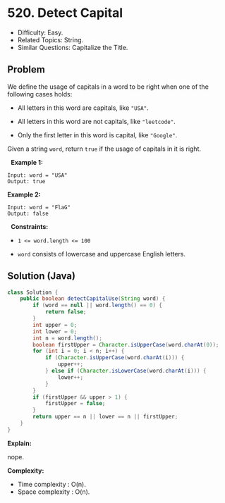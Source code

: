 # 520. Detect Capital

- Difficulty: Easy.
- Related Topics: String.
- Similar Questions: Capitalize the Title.

## Problem

We define the usage of capitals in a word to be right when one of the following cases holds:


	
- All letters in this word are capitals, like ```"USA"```.
	
- All letters in this word are not capitals, like ```"leetcode"```.
	
- Only the first letter in this word is capital, like ```"Google"```.


Given a string ```word```, return ```true``` if the usage of capitals in it is right.

 
**Example 1:**
```
Input: word = "USA"
Output: true
```

**Example 2:**
```
Input: word = "FlaG"
Output: false
```
 
**Constraints:**


	
- ```1 <= word.length <= 100```
	
- ```word``` consists of lowercase and uppercase English letters.



## Solution (Java)

```java
class Solution {
    public boolean detectCapitalUse(String word) {
        if (word == null || word.length() == 0) {
            return false;
        }
        int upper = 0;
        int lower = 0;
        int n = word.length();
        boolean firstUpper = Character.isUpperCase(word.charAt(0));
        for (int i = 0; i < n; i++) {
            if (Character.isUpperCase(word.charAt(i))) {
                upper++;
            } else if (Character.isLowerCase(word.charAt(i))) {
                lower++;
            }
        }
        if (firstUpper && upper > 1) {
            firstUpper = false;
        }
        return upper == n || lower == n || firstUpper;
    }
}
```

**Explain:**

nope.

**Complexity:**

* Time complexity : O(n).
* Space complexity : O(n).
